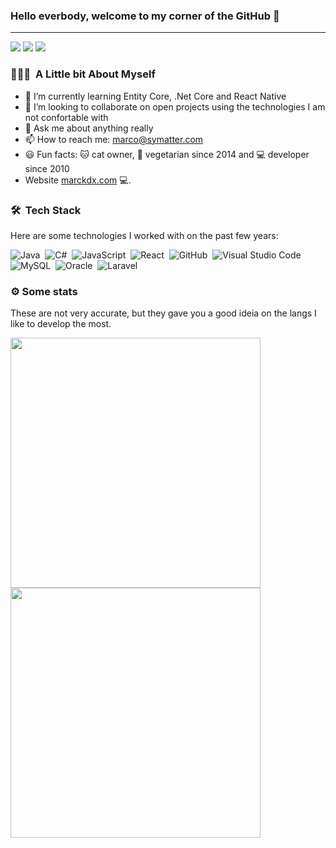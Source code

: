 ### Hello everbody, welcome to my corner of the GitHub 👋
---

<a href="https://www.marckdx.com"><img src="https://img.shields.io/badge/-marckdx.com-3423A6?style=flat&logo=Google-Chrome&logoColor=white"/></a>
<a href="https://linkedin.com/in/marckdx"><img src="https://img.shields.io/badge/-Marco%20Aurélio-0077B5?style=flat&logo=Linkedin&logoColor=white"/></a>
<a href="mailto:marco@symatter.com"><img src="https://img.shields.io/badge/-marco@symatter.com-D14836?style=flat&logo=Gmail&logoColor=white"/></a>
<!--<a href="https://instagram.com/marckdx"><img src="https://img.shields.io/badge/-@marckdx-E4405F?style=flat&logo=Instagram&logoColor=white"/></a>-->
<!--<a href="https://facebook.com/marckdx"><img src="https://img.shields.io/badge/-@marckdx-1877F2?style=flat&logo=Facebook&logoColor=white"/></a>-->

 ### 👨🏻‍💻 &nbsp;A Little bit About Myself
 
 - 🌱 I’m currently learning Entity Core, .Net Core and React Native
- 👯 I’m looking to collaborate on open projects using the technologies I am not confortable with
- 💬 Ask me about anything really
- 📫 How to reach me: marco@symatter.com
- 😃 Fun facts: 🐱 cat owner, 🍃 vegetarian since 2014 and 💻 developer since 2010
- Website [marckdx.com](https://marckdx.com/) 💻.

  
### 🛠 &nbsp;Tech Stack

Here are some technologies I worked with on the past few years:

![Java](https://img.shields.io/badge/-Java-05122A?style=flat&logo=Java&logoColor=FFA518)&nbsp;
![C#](https://img.shields.io/badge/-CSharp-05122A?style=flat&logo=csharp)&nbsp;
![JavaScript](https://img.shields.io/badge/-JavaScript-05122A?style=flat&logo=javascript)&nbsp;
![React](https://img.shields.io/badge/-React-05122A?style=flat&logo=react)&nbsp;
![GitHub](https://img.shields.io/badge/-GitHub-05122A?style=flat&logo=github)&nbsp;
![Visual Studio Code](https://img.shields.io/badge/-Visual%20Studio%20Code-05122A?style=flat&logo=visual-studio-code&logoColor=007ACC)&nbsp;
![MySQL](https://img.shields.io/badge/-MySQL-05122A?style=flat&logo=mysql&logoColor=FFFFFF)&nbsp;
![Oracle](https://img.shields.io/badge/-Oracle-05122A?style=flat&logo=oracle&logoColor=FFFFFF)&nbsp;
![Laravel](https://img.shields.io/badge/-Laravel-05122A?style=flat&logo=laravel&logoColor=F72C1F)&nbsp;

  
  ### ⚙️&nbsp;Some stats

These are not very accurate, but they gave you a good ideia on the langs I like to develop the most.

<img width="400px" align="left" src="https://github-readme-stats.vercel.app/api/top-langs/?username=marckdx&hide=html&layout=compact&theme=light&hide_border=true&count_private=true" />
<img width="400px" align="left" src="https://github-readme-stats.vercel.app/api?username=marckdx&theme=light&hide_border=true&count_private=true"/>
